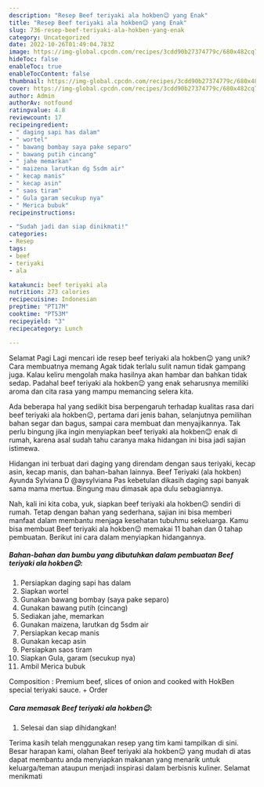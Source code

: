 ```yaml
---
description: "Resep Beef teriyaki ala hokben😉 yang Enak"
title: "Resep Beef teriyaki ala hokben😉 yang Enak"
slug: 736-resep-beef-teriyaki-ala-hokben-yang-enak
category: Uncategorized
date: 2022-10-26T01:49:04.783Z
image: https://img-global.cpcdn.com/recipes/3cdd90b27374779c/680x482cq70/beef-teriyaki-ala-hokben-foto-resep-utama.jpg
hideToc: false
enableToc: true
enableTocContent: false
thumbnail: https://img-global.cpcdn.com/recipes/3cdd90b27374779c/680x482cq70/beef-teriyaki-ala-hokben-foto-resep-utama.jpg
cover: https://img-global.cpcdn.com/recipes/3cdd90b27374779c/680x482cq70/beef-teriyaki-ala-hokben-foto-resep-utama.jpg
author: Admin
authorAv: notfound
ratingvalue: 4.8
reviewcount: 17
recipeingredient:
- " daging sapi has dalam"
- " wortel"
- " bawang bombay saya pake separo"
- " bawang putih cincang"
- " jahe memarkan"
- " maizena larutkan dg 5sdm air"
- " kecap manis"
- " kecap asin"
- " saos tiram"
- " Gula garam secukup nya"
- " Merica bubuk"
recipeinstructions:

- "Sudah jadi dan siap dinikmati!"
categories:
- Resep
tags:
- beef
- teriyaki
- ala

katakunci: beef teriyaki ala 
nutrition: 273 calories
recipecuisine: Indonesian
preptime: "PT17M"
cooktime: "PT53M"
recipeyield: "3"
recipecategory: Lunch

---
```



Selamat Pagi Lagi mencari ide resep beef teriyaki ala hokben😉 yang unik? Cara membuatnya memang Agak tidak terlalu sulit namun tidak gampang juga. Kalau keliru mengolah maka hasilnya akan hambar dan bahkan tidak sedap. Padahal beef teriyaki ala hokben😉 yang enak seharusnya memiliki aroma dan cita rasa yang mampu memancing selera kita.


Ada beberapa hal yang sedikit bisa berpengaruh terhadap kualitas rasa dari beef teriyaki ala hokben😉, pertama dari jenis bahan, selanjutnya pemilihan bahan segar dan bagus, sampai cara membuat dan menyajikannya. Tak perlu bingung jika ingin menyiapkan beef teriyaki ala hokben😉 enak di rumah, karena asal sudah tahu caranya maka hidangan ini bisa jadi sajian istimewa.

Hidangan ini terbuat dari daging yang direndam dengan saus teriyaki, kecap asin, kecap manis, dan bahan-bahan lainnya. Beef Teriyaki (ala hokben) Ayunda Sylviana D @aysylviana Pas kebetulan dikasih daging sapi banyak sama mama mertua. Bingung mau dimasak apa dulu sebagiannya.


Nah, kali ini kita coba, yuk, siapkan beef teriyaki ala hokben😉 sendiri di rumah. Tetap dengan bahan yang sederhana, sajian ini bisa memberi manfaat dalam membantu menjaga kesehatan tubuhmu sekeluarga. Kamu bisa membuat Beef teriyaki ala hokben😉 memakai 11 bahan dan 0 tahap pembuatan. Berikut ini cara dalam menyiapkan hidangannya.

<!--inarticleads1-->

##### Bahan-bahan dan bumbu yang dibutuhkan dalam pembuatan Beef teriyaki ala hokben😉:

1. Persiapkan  daging sapi has dalam
1. Siapkan  wortel
1. Gunakan  bawang bombay (saya pake separo)
1. Gunakan  bawang putih (cincang)
1. Sediakan  jahe, memarkan
1. Gunakan  maizena, larutkan dg 5sdm air
1. Persiapkan  kecap manis
1. Gunakan  kecap asin
1. Persiapkan  saos tiram
1. Siapkan  Gula, garam (secukup nya)
1. Ambil  Merica bubuk


Composition : Premium beef, slices of onion and cooked with HokBen special teriyaki sauce. + Order 

<!--inarticleads2-->

##### Cara memasak Beef teriyaki ala hokben😉:


1. Selesai dan siap dihidangkan!



Terima kasih telah menggunakan resep yang tim kami tampilkan di sini. Besar harapan kami, olahan Beef teriyaki ala hokben😉 yang mudah di atas dapat membantu anda menyiapkan makanan yang menarik untuk keluarga/teman ataupun menjadi inspirasi dalam berbisnis kuliner. Selamat menikmati
